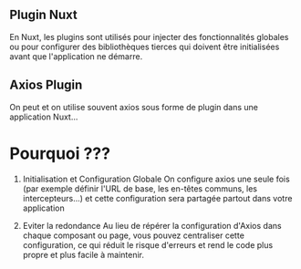 ## Plugin Nuxt
En Nuxt, les plugins sont utilisés pour injecter des fonctionnalités globales ou pour configurer des bibliothèques tierces qui doivent être initialisées avant que l'application ne démarre. 


## Axios Plugin 
On peut et on utilise souvent axios sous forme de plugin dans une application Nuxt...

# Pourquoi ???
1. Initialisation et Configuration Globale 
On configure axios une seule fois (par exemple définir l'URL de base, les en-têtes communs, les intercepteurs...) et cette configuration sera partagée partout dans votre application

2. Eviter la redondance
Au lieu de répérer la configuration d'Axios dans chaque composant ou page, vous pouvez centraliser cette configuration, ce qui réduit le risque d'erreurs et rend le code plus propre et plus facile à  maintenir.